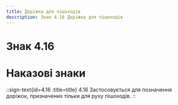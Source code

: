 ```yaml
---
title: Доріжка для пішоходів
description: Знак 4.16 Доріжка для пішоходів
---
```

# Знак 4.16
# Наказові знаки
::sign-text{id=4.16 :title=title}
4.16 Застосовується для позначення доріжок, призначених тільки для руху пішоходів.
::